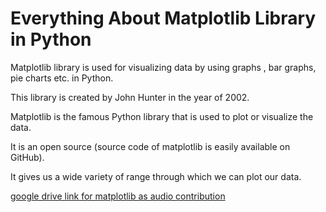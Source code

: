 
# Everything About Matplotlib Library in Python
Matplotlib library is used for visualizing data by using graphs , bar graphs, pie charts etc. in Python.                  

This library is created by John Hunter in the year of 2002.

Matplotlib is the famous Python library that is used to plot or visualize the data.

It is an open source (source code of matplotlib is easily available on GitHub).

It gives us a wide variety of range through which we can plot our data.

[google drive link for matplotlib as audio contribution](https://drive.google.com/drive/folders/1VlwlZ9042_46l8ok2Hf4RzY1k7F-g4Me?usp=sharing)